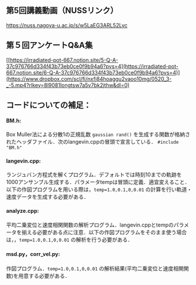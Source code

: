 ## 第5回講義動画（NUSSリンク） <bf>
https://nuss.nagoya-u.ac.jp/s/w5LaEG3ARL52Lyc
  
## 第５回アンケートQ&A集 <bf>
[[https://irradiated-pot-667.notion.site/5-Q-A-37c976766d334f43b73eb0ce0f9b94a6?pvs=4](https://irradiated-pot-667.notion.site/6-Q-A-37c976766d334f43b73eb0ce0f9b94a6?pvs=4)](https://www.dropbox.com/scl/fi/nxfj84hoaggu2vaoo10mg/0520_3-_-5.mp4?rlkey=8l9081longtsw7a5v7bk2jthw&dl=0)

## コードについての補足：
#### BM.h:
Box Muller法による分散1の正規乱数 `gaussian rand()` を生成する関数が格納されたヘッダファイル．次のlangevin.cppの冒頭で宣言している．
`#include "BM.h"`
#### langevin.cpp: 
ランジュバン方程式を解くプログラム．デフォルトでは時刻10までの軌跡を1000アンサンブル生成する．パラメータtempは冒頭に定義．適宜変えること．
以下の作図プログラムを用いる際は，`temp=1.0,0.1,0,0.01` の計算を行い軌道・速度データを生成する必要がある．

#### analyze.cpp: 
平均二乗変位と速度相関関数の解析プログラム．langevin.cppとtempのパラメータを揃える必要がある点に注意．以下の作図プログラムをそのまま使う場合は，，`temp=1.0,0.1,0,0.01`  の解析を行う必要がある．

#### msd.py，corr_vel.py: 
作図プログラム．`temp=1.0,0.1,0,0.01`  の解析結果(平均二乗変位と速度相関関数)を用意する必要がある．

